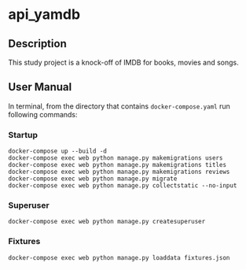 # api_yamdb
## Description
This study project is a knock-off of IMDB for books, movies and songs.
## User Manual
In terminal, from the directory that contains ```docker-compose.yaml``` run following commands:
### Startup
```
docker-compose up --build -d
docker-compose exec web python manage.py makemigrations users
docker-compose exec web python manage.py makemigrations titles
docker-compose exec web python manage.py makemigrations reviews
docker-compose exec web python manage.py migrate
docker-compose exec web python manage.py collectstatic --no-input
```
### Superuser
```docker-compose exec web python manage.py createsuperuser```
### Fixtures
```docker-compose exec web python manage.py loaddata fixtures.json```
